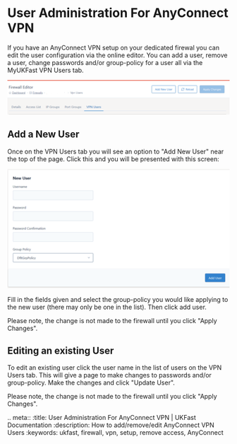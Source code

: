 # User Administration For AnyConnect VPN

If you have an AnyConnect VPN setup on your dedicated firewal you can edit the user configuration via the online editor.  You can 
add a user, remove a user, change passwords and/or group-policy for a user all via the MyUKFast VPN Users tab.

![VPN Users Tab](files/UserTab.png)

## Add a New User

Once on the VPN Users tab you will see an option to "Add New User" near the top of the page.  Click this and you will be presented
with this screen:

![New User](files/NewUser.PNG)

Fill in the fields given and select the group-policy you would like applying to the new user (there may only be one in the list).  Then 
click add user.

Please note, the change is not made to the firewall until you click "Apply Changes".

## Editing an existing User

To edit an existing user click the user name in the list of users on the VPN Users tab.  This will give a page to make changes to passwords and/or group-policy.  Make the changes and click "Update User".

Please note, the change is not made to the firewall until you click "Apply Changes".

.. meta::
     :title: User Administration For AnyConnect VPN | UKFast Documentation
     :description: How to add/remove/edit AnyConnect VPN Users
     :keywords: ukfast, firewall, vpn, setup, remove access, AnyConnect
